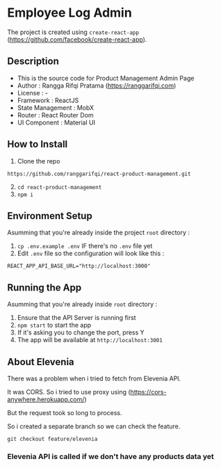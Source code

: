 # Employee Log Admin

The project is created using `create-react-app` (https://github.com/facebook/create-react-app).

## Description

- This is the source code for Product Management Admin Page
- Author : Rangga Rifqi Pratama (https://ranggarifqi.com)
- License : -
- Framework : ReactJS
- State Management : MobX
- Router : React Router Dom
- UI Component : Material UI

## How to Install

1. Clone the repo
```
https://github.com/ranggarifqi/react-product-management.git
```
2. `cd react-product-management`
3. `npm i`

## Environment Setup

Asumming that you're already inside the project `root` directory : 
1. `cp .env.example .env` IF there's no `.env` file yet
2. Edit `.env` file so the configuration will look like this :
```
REACT_APP_API_BASE_URL="http://localhost:3000"
```

## Running the App
Asumming that you're already inside `root` directory :
1. Ensure that the API Server is running first
2. `npm start` to start the app
3. If it's asking you to change the port, press Y
3. The app will be available at `http://localhost:3001`

## About Elevenia
There was a problem when i tried to fetch from Elevenia API.

It was CORS. So i tried to use proxy using (https://cors-anywhere.herokuapp.com/)

But the request took so long to process. 

So i created a separate branch so we can check the feature.

`git checkout feature/elevenia`

### Elevenia API is called if we don't have any products data yet